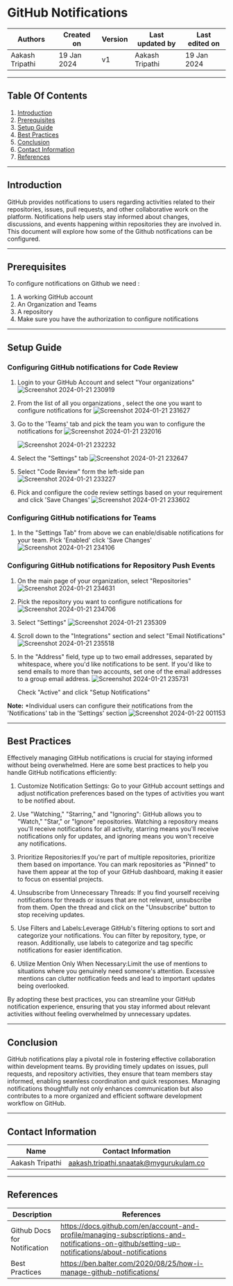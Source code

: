

# GitHub Notifications

|   Authors        |  Created on   |  Version   | Last updated by | Last edited on |
| -----------------| --------------| -----------|---------------- | -------------- |
| Aakash Tripathi | 19 Jan 2024   |     v1     | Aakash Tripathi | 19 Jan 2024    |
***
## Table Of Contents 
1. [Introduction](https://github.com/avengers-p7/Documentation/blob/main/VCS/Design/VCS%20Notifications%20GitHub.md#introduction)
2. [Prerequisites](https://github.com/avengers-p7/Documentation/blob/main/VCS/Design/VCS%20Notifications%20GitHub.md#introduction)
3. [Setup Guide](https://github.com/avengers-p7/Documentation/blob/main/VCS/Design/VCS%20Notifications%20GitHub.md#introduction)
4. [Best Practices](https://github.com/avengers-p7/Documentation/blob/main/VCS/Design/VCS%20Notifications%20GitHub.md#introduction)
5. [Conclusion](##conclusion)
6. [Contact Information](##contact-information)
7. [References](##refrences)
***
## Introduction
GitHub provides notifications to users regarding activities related to their repositories, issues, pull requests, and other collaborative work on the platform. Notifications help users stay informed about changes, discussions, and events happening within repositories they are involved in. This document will explore how some of the Github notifications can be configured.
***
## Prerequisites 
To configure notifications on Github we need : 
1. A working GitHub account
2. An Organization and Teams
3. A repository
4. Make sure you have the authorization to configure notifications
***
## Setup Guide
### **Configuring GitHub notifications for Code Review**
1. Login to your GitHub Account and select "Your organizations"
   ![Screenshot 2024-01-21 230919](https://github.com/avengers-p7/Documentation/assets/156056344/fb58920d-381c-4110-9169-e4be4802164a)

2. From the list of all you organizations , select the one you want to configure notifications for
   ![Screenshot 2024-01-21 231627](https://github.com/avengers-p7/Documentation/assets/156056344/31aede03-5b7e-427e-b31d-fec108c8e326)

3. Go to the 'Teams' tab and pick the team you wan to configure the notifications for
   ![Screenshot 2024-01-21 232016](https://github.com/avengers-p7/Documentation/assets/156056344/d6f65814-68fa-4609-a81f-f88dcdaabd1b)

   ![Screenshot 2024-01-21 232232](https://github.com/avengers-p7/Documentation/assets/156056344/e011010b-72e5-426e-a539-8de8716798b6)

4. Select the "Settings" tab
   ![Screenshot 2024-01-21 232647](https://github.com/avengers-p7/Documentation/assets/156056344/7c56678c-9fb7-4a71-8867-7da5a483cd49)

5. Select "Code Review" form the left-side pan
   ![Screenshot 2024-01-21 233227](https://github.com/avengers-p7/Documentation/assets/156056344/61028c4a-71bd-450d-9bf9-4bcf5365873c)

6. Pick and configure the code review settings based on your requirement and click 'Save Changes'
   ![Screenshot 2024-01-21 233602](https://github.com/avengers-p7/Documentation/assets/156056344/df1577cf-99a2-4133-8835-1e628cab8b7b)

### **Configuring GitHub notifications for Teams**
1. In the "Settings Tab" from above we can enable/disable notifications for your team. Pick 'Enabled' click 'Save Changes'
   ![Screenshot 2024-01-21 234106](https://github.com/avengers-p7/Documentation/assets/156056344/568e4019-8275-4e85-bf12-e791dc88f5ba)

### **Configuring GitHub notifications for Repository Push Events**
1. On the main page of your organization, select "Repositories"
   ![Screenshot 2024-01-21 234631](https://github.com/avengers-p7/Documentation/assets/156056344/f5676bff-7a32-4b8d-9053-b50f94d16c02)

2. Pick the  repository you want to configure notifications for
   ![Screenshot 2024-01-21 234706](https://github.com/avengers-p7/Documentation/assets/156056344/b366cd37-7ed1-4a7b-9148-9df9d8bfdc28)

3. Select "Settings"
   ![Screenshot 2024-01-21 235309](https://github.com/avengers-p7/Documentation/assets/156056344/39b26071-fd90-4d28-93e7-687e42c20fa9)

4. Scroll down to the "Integrations" section and select "Email Notifications"
    ![Screenshot 2024-01-21 235518](https://github.com/avengers-p7/Documentation/assets/156056344/dbcb5135-1532-4801-bb5c-4c7bdf61de2f)

5. In the "Address" field, type up to two email addresses, separated by whitespace, where you'd like notifications to be sent. If you'd like to send emails to more than two accounts, set one of the email addresses to a group email address.
   ![Screenshot 2024-01-21 235731](https://github.com/avengers-p7/Documentation/assets/156056344/814c77ec-c35a-40bc-b537-ac20f9f921e6)

   Check "Active" and click "Setup Notifications"

**Note:** *Individual users can configure their notifications from the 'Notifications' tab in the 'Settings' section 
          ![Screenshot 2024-01-22 001153](https://github.com/avengers-p7/Documentation/assets/156056344/c9937eaa-bb51-4aae-9341-d60d55d838bd)

***
## Best Practices 
Effectively managing GitHub notifications is crucial for staying informed without being overwhelmed. Here are some best practices to help you handle GitHub notifications efficiently:

1. Customize Notification Settings: Go to your GitHub account settings and adjust notification preferences based on the types of activities you want to be notified about.

2. Use "Watching," "Starring," and "Ignoring": GitHub allows you to "Watch," "Star," or "Ignore" repositories. Watching a repository means you'll receive notifications for all activity, starring means you'll receive notifications only for updates, and ignoring means you won't receive any notifications.

3. Prioritize Repositories:If you're part of multiple repositories, prioritize them based on importance. You can mark repositories as "Pinned" to have them appear at the top of your GitHub dashboard, making it easier to focus on essential projects.

4. Unsubscribe from Unnecessary Threads: If you find yourself receiving notifications for threads or issues that are not relevant, unsubscribe from them. Open the thread and click on the "Unsubscribe" button to stop receiving updates.

5. Use Filters and Labels:Leverage GitHub's filtering options to sort and categorize your notifications. You can filter by repository, type, or reason. Additionally, use labels to categorize and tag specific notifications for easier identification.

6. Utilize Mention Only When Necessary:Limit the use of mentions to situations where you genuinely need someone's attention. Excessive mentions can clutter notification feeds and lead to important updates being overlooked.

By adopting these best practices, you can streamline your GitHub notification experience, ensuring that you stay informed about relevant activities without feeling overwhelmed by unnecessary updates.
***
## Conclusion
GitHub notifications play a pivotal role in fostering effective collaboration within development teams. By providing timely updates on issues, pull requests, and repository activities, they ensure that team members stay informed, enabling seamless coordination and quick responses. Managing notifications thoughtfully not only enhances communication but also contributes to a more organized and efficient software development workflow on GitHub.

***
## Contact Information

| Name                 | Contact Information                                                                                     
|---------------------------------|------------------------------------------------------------|
| Aakash Tripathi                 |  aakash.tripathi.snaatak@mygurukulam.co
***
## References

|     Description                  | References  
| ---------------------------------| ------------------------------------------------------------------- |
| Github Docs for Notification | https://docs.github.com/en/account-and-profile/managing-subscriptions-and-notifications-on-github/setting-up-notifications/about-notifications |
| Best Practices | https://ben.balter.com/2020/08/25/how-i-manage-github-notifications/ |
